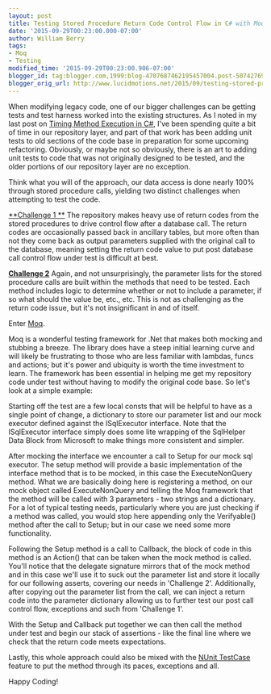 ```yaml
---
layout: post
title: Testing Stored Procedure Return Code Control Flow in C# with Moq
date: '2015-09-29T00:23:00.000-07:00'
author: William Berry
tags:
- Moq
- Testing
modified_time: '2015-09-29T00:23:00.906-07:00'
blogger_id: tag:blogger.com,1999:blog-4707687462195457004.post-5074276985536072095
blogger_orig_url: http://www.lucidmotions.net/2015/09/testing-stored-procedure-return-code.html
---
```


When modifying legacy code, one of our bigger challenges can be getting tests 
and test harness worked into the existing structures.  As I noted in my last 
post on [Timing Method Execution in 
C#](http://www.lucidmotions.net/2015/09/timing-method-execution-in-csharp.html), 
I've been spending quite a bit of time in our repository layer, and part of 
that work has been adding unit tests to old sections of the code base in 
preparation for some upcoming refactoring.  Obviously, or maybe not so 
obviously, there is an art to adding unit tests to code that was not 
originally designed to be tested, and the older portions of our repository 
layer are no exception. 

Think what you will of the approach, our data access is done nearly 100% 
through stored procedure calls, yielding two distinct challenges when 
attempting to test the code. 

<u>**Challenge 1 **</u> 
The repository makes heavy use of return codes from the stored procedures to 
drive control flow after a database call.  The return codes are occasionally 
passed back in ancillary tables, but more often than not they come back as 
output parameters supplied with the original call to the database, meaning 
setting the return code value to put post database call control flow under 
test is difficult at best. 

<u>**Challenge 2**</u> 
Again, and not unsurprisingly, the parameter lists for the stored procedure 
calls are built within the methods that need to be tested.  Each method 
includes logic to determine whether or not to include a parameter, if so what 
should the value be, etc., etc.  This is not as challenging as the return code 
issue, but it's not insignificant in and of itself. 

Enter [Moq](https://github.com/Moq). 

Moq is a wonderful testing framework for .Net that makes both mocking and 
stubbing a breeze.  The library does have a steep initial learning curve and 
will likely be frustrating to those who are less familiar with lambdas, funcs 
and actions; but it's power and ubiquity is worth the time investment to 
learn.  The framework has been essential in helping me get my repository code 
under test without having to modify the original code base.  So let's look at 
a simple example: 

<script 
src="https://gist.github.com/WilliamBerryiii/3c1eb22fc963cffe6cbf.js"></script> 
Starting off the test are a few local consts that will be helpful to have as a 
single point of change, a dictionary to store our parameter list and our mock 
executor defined against the ISqlExecutor interface.  Note that the 
ISqlExecutor interface simply does some lite wrapping of the SqlHelper Data 
Block from Microsoft to make things more consistent and simpler. 

After mocking the interface we encounter a call to Setup for our mock sql 
executor.  The setup method will provide a basic implementation of the 
interface method that is to be mocked, in this case the ExecuteNonQuery 
method.  What we are basically doing here is registering a method, on our mock 
object called ExecuteNonQuery and telling the Moq framework that the method 
will be called with 3 parameters - two strings and a dictionary.  For a lot of 
typical testing needs, particularly where you are just checking if a method 
was called, you would stop here appending only the Verifyable() method after 
the call to Setup; but in our case we need some more functionality. 

Following the Setup method is a call to Callback, the block of code in this 
method is an Action() that can be taken when the mock method is called.  
You'll notice that the delegate signature mirrors that of the mock method and 
in this case we'll use it to suck out the parameter list and store it locally 
for our following asserts, covering our needs in 'Challenge 2'.  Additionally, 
after copying out the parameter list from the call, we can inject a return 
code into the parameter dictionary allowing us to further test our post call 
control flow, exceptions and such from 'Challenge 1'. 

With the Setup and Callback put together we can then call the method under 
test and begin our stack of assertions - like the final line where we check 
that the return code meets expectations. 

Lastly, this whole approach could also be mixed with the [NUnit 
TestCase](http://www.nunit.org/index.php?p=testCase&amp;r=2.5) feature to put 
the method through its paces, exceptions and all. 

Happy Coding! 